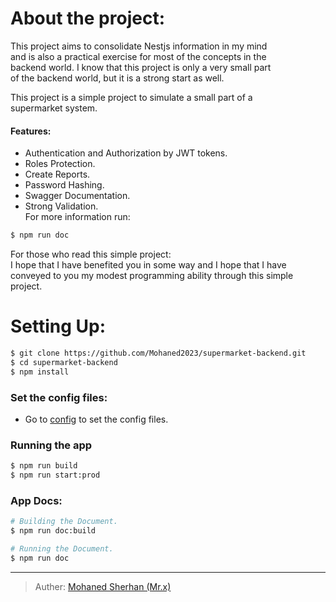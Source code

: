 # About the project:
This project aims to consolidate Nestjs information in my mind \
and is also a practical exercise for most of the concepts in the \
backend world. I know that this project is only a very small part \
of the backend world, but it is a strong start as well.

This project is a simple project to simulate a small part of a \
supermarket system.

#### Features:
- Authentication and Authorization by JWT tokens.
- Roles Protection.
- Create Reports.
- Password Hashing.
- Swagger Documentation.
- Strong Validation.\
For more information run:
```bash
$ npm run doc
```

For those who read this simple project:\
I hope that I have benefited you in some way and I hope that I have \
conveyed to you my modest programming ability through this simple project.

# Setting Up:

```bash
$ git clone https://github.com/Mohaned2023/supermarket-backend.git
$ cd supermarket-backend
$ npm install
```

### Set the config files:
- Go to [config](https://github.com/Mohaned2023/supermarket-backend/tree/main/config) to set the config files.

### Running the app

```bash
$ npm run build
$ npm run start:prod
```

### App Docs:

```bash
# Building the Document.
$ npm run doc:build

# Running the Document.
$ npm run doc
```

---
> Auther: [Mohaned Sherhan (Mr.x)](https://github.com/Mohaned2023)